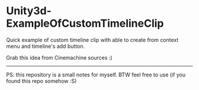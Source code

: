 # Unity3d-ExampleOfCustomTimelineClip
Quick example of custom timeline clip with able to create from context menu and timeline's add button.

Grab this idea from Cinemachine sources :)


----
PS: this repository is a small notes for myself. BTW feel free to use (if you found this repo somehow :S)
